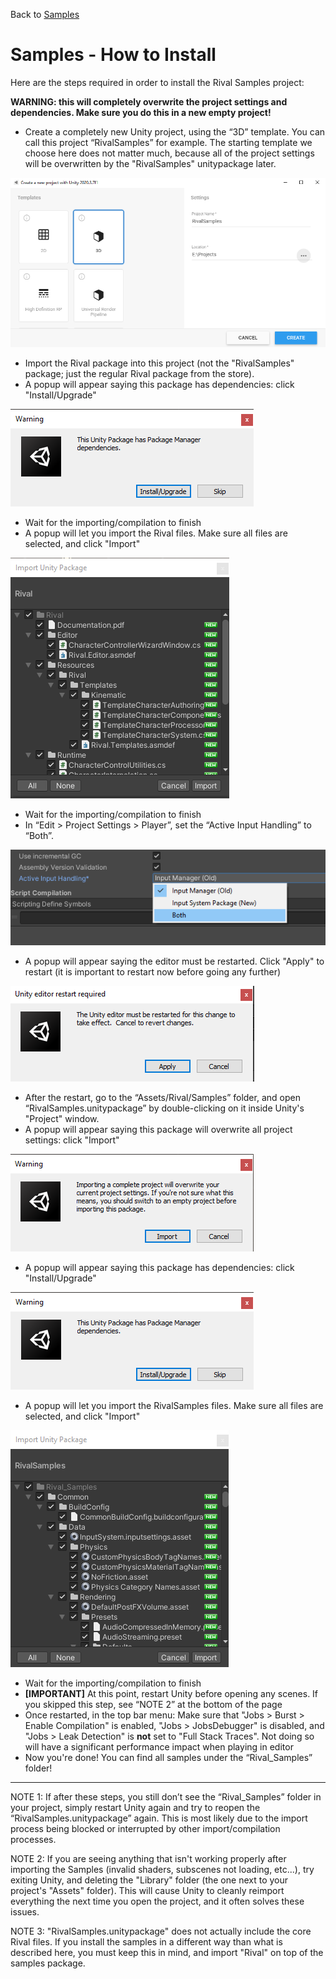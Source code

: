 Back to [Samples](../../samples.md)

# Samples - How to Install

Here are the steps required in order to install the Rival Samples project:

**WARNING: this will completely overwrite the project settings and dependencies. Make sure you do this in a new empty project!**

* Create a completely new Unity project, using the “3D” template. You can call this project “RivalSamples” for example. The starting template we choose here does not matter much, because all of the project settings will be overwritten by the "RivalSamples" unitypackage later.

![](../Images/samples-install-createproject.png)

* Import the Rival package into this project (not the "RivalSamples" package; just the regular Rival package from the store).
* A popup will appear saying this package has dependencies: click "Install/Upgrade"

![](../Images/samples-install-dependencies.png)

* Wait for the importing/compilation to finish 
* A popup will let you import the Rival files. Make sure all files are selected, and click "Import"

![](../Images/samples-install-import-rival.png)

* Wait for the importing/compilation to finish 
* In “Edit > Project Settings > Player”, set the “Active Input Handling” to “Both”. 

![](../Images/samples-install-input-both.png)

* A popup will appear saying the editor must be restarted. Click "Apply" to restart (it is important to restart now before going any further)

![](../Images/samples-install-input-both-restart.png)

* After the restart, go to the “Assets/Rival/Samples” folder, and open “RivalSamples.unitypackage” by double-clicking on it inside Unity's "Project" window. 
* A popup will appear saying this package will overwrite all project settings: click "Import"

![](../Images/samples-install-overwrite-settings-popup.png)

* A popup will appear saying this package has dependencies: click "Install/Upgrade"

![](../Images/samples-install-dependencies.png)

* A popup will let you import the RivalSamples files. Make sure all files are selected, and click "Import"

![](../Images/samples-install-import-rival-samples.png)

* Wait for the importing/compilation to finish 
* **[IMPORTANT]** At this point, restart Unity before opening any scenes. If you skipped this step, see “NOTE 2” at the bottom of the page
* Once restarted, in the top bar menu: Make sure that "Jobs > Burst > Enable Compilation" is enabled, "Jobs > JobsDebugger" is disabled, and "Jobs > Leak Detection" is **not** set to "Full Stack Traces". Not doing so will have a significant performance impact when playing in editor
* Now you're done! You can find all samples under the “Rival_Samples” folder!

------------------------------ 

NOTE 1: If after these steps, you still don’t see the “Rival_Samples” folder in your project, simply restart Unity again and try to reopen the “RivalSamples.unitypackage” again. This is most likely due to the import process being blocked or interrupted by other import/compilation processes.

NOTE 2: If you are seeing anything that isn't working properly after importing the Samples (invalid shaders, subscenes not loading, etc...), try exiting Unity, and deleting the "Library" folder (the one next to your project's "Assets" folder). This will cause Unity to cleanly reimport everything the next time you open the project, and it often solves these issues.

NOTE 3: "RivalSamples.unitypackage" does not actually include the core Rival files. If you install the samples in a different way than what is described here, you must keep this in mind, and import "Rival" on top of the samples package.